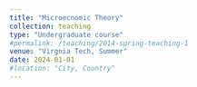 ```yaml
---
title: "Microecnomic Theory"
collection: teaching
type: "Undergraduate course"
#permalink: /teaching/2014-spring-teaching-1
venue: "Virgnia Tech, Summer"
date: 2024-01-01
#location: "City, Country"
---
```


